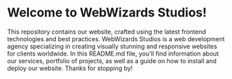 # Welcome to WebWizards Studios!
This repository contains our website, crafted using the latest frontend technologies and best practices. WebWizards Studios is a web development agency specializing in creating visually stunning and responsive websites for clients worldwide. In this README.md file, you'll find information about our services, portfolio of projects, as well as a guide on how to install and deploy our website. Thanks for stopping by!

